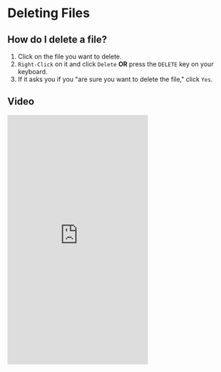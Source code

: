 # Deleting Files

## How do I delete a file?

1. Click on the file you want to delete.
1. `Right-Click` on it and click `Delete` **OR** press the `DELETE` key on your keyboard.
1. If it asks you if you "are sure you want to delete the file," click `Yes`.

## Video

<iframe width="315" height="560"
src="https://www.youtube.com/embed/9m04ihs47vA"
title="YouTube video player"
frameborder="0"
allow="accelerometer; autoplay; clipboard-write; encrypted-media; gyroscope; picture-in-picture; web-share"
allowfullscreen></iframe>
